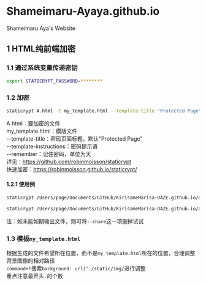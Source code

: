 # Shameimaru-Ayaya.github.io
Shameimaru Aya's Website

## 1 HTML纯前端加密
### 1.1 通过系统变量传递密钥
```bash
export STATICRYPT_PASSWORD=********
```

### 1.2 加密
```bash
staticrypt A.html -t my_template.html --template-title "Protected Page" --template-instructions "To unlock this file, you should enter the author's mail address." --remember 1
```

A.html：要加密的文件  
my_template.html：模版文件  
--template-title：密码页面标题，默认"Protected Page"  
--template-instructions：密码提示语  
--remember：记住密码，单位为天  
详见：https://github.com/robinmoisson/staticrypt  
快速加密：https://robinmoisson.github.io/staticrypt/

#### 1.2.1 使用例
```bash
staticrypt /Users/page/Documents/GitHub/KirisameMarisa-DAZE.github.io/download/download.html -t /Users/page/Documents/GitHub/KirisameMarisa-DAZE.github.io/template/my_template.html --template-title "Protected Page" --template-instructions "To unlock this file, you should enter the author's mail address." --remember 1 -d /Users/page/Documents --share https://shameimaru-ayaya.github.io/download/index.html
```
```bash
staticrypt /Users/page/Documents/GitHub/KirisameMarisa-DAZE.github.io/about-us/about-us.html -t /Users/page/Documents/GitHub/KirisameMarisa-DAZE.github.io/template/my_template.html --template-title "Protected Page" --template-instructions "To unlock this file, you should enter the author's mail address." --remember 1 -d /Users/page/Documents
```
注：如未能如期输出文件，则可将`--share`这一项删掉试试

### 1.3 模板`my_template.html`
根据生成的文件希望所在位置，而不是`my_template.html`所在的位置，合理调整背景图像的相对路径  
`command+F`搜索`background: url('./static/img/`进行调整  
重点注意最开头`.`的个数  

